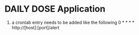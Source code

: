 # DAILY DOSE Application

1. a crontab entry needs to be added like the following
     0 * * * * http://[host]:[port]/alert
